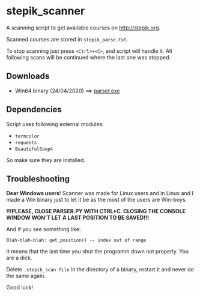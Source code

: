 # stepik_scanner
A scanning script to get available courses on http://stepik.org.

Scanned courses are stored in `stepik_parse.txt`.

To stop scanning just press `<Ctrl>+<C>`, and script will handle it.
All following scans will be continued where the last one was stopped.

## Downloads

* Win64 binary (24/04/2020) ==> [parser.exe](https://github.com/asciid/stepik_scanner/blob/bin/parser-win64-24062020.exe)

## Dependencies
Script uses following external modules:
* `termcolor`
* `requests`
* `BeautifulSoup4`

So make sure they are installed.

## Troubleshooting
**Dear Windows users**! Scanner was made for Linux users and in Linux and I made a Win binary just to let it be as the most of the users are Win-boys.

**!!!PLEASE, CLOSE PARSER.PY WITH CTRL+C. CLOSING THE CONSOLE WINDOW WON'T LET A LAST POSITION TO BE SAVED!!!**

And if you see something like:

`Blah-blah-blah: get_position() -- index out of range`

It means that the last time you shut the programm down not properly. You are a dick.

Delete `.stepik_scan file` in the directory of a binary, restart it and never do the same again.

Good luck!
